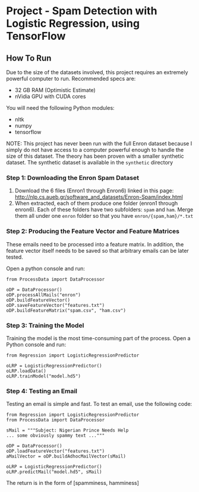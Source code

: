 # Project - Spam Detection with Logistic Regression, using TensorFlow

## How To Run

Due to the size of the datasets involved, this project requires an extremely
powerful computer to run. Recommended specs are:

* 32 GB RAM (Optimistic Estimate)
* nVidia GPU with CUDA cores

You will need the following Python modules:

* nltk
* numpy
* tensorflow

NOTE: This project has never been run with the full Enron dataset because
I simply do not have access to a computer powerful enough to handle the size
of this dataset. The theory has been proven with a smaller synthetic dataset.
The synthetic dataset is available in the `synthetic` directory

### Step 1: Downloading the Enron Spam Dataset

1. Download the 6 files (Enron1 through Enron6) linked in this page:
http://nlp.cs.aueb.gr/software_and_datasets/Enron-Spam/index.html
2. When extracted, each of them produce one folder (enron1 through enron6).
Each of these folders have two subfolders: `spam` and `ham`. Merge them all
under one `enron` folder so that you have `enron/{spam,ham}/*.txt`

### Step 2: Producing the Feature Vector and Feature Matrices

These emails need to be processed into a feature matrix. In addition, the
feature vector itself needs to be saved so that arbitrary emails can be
later tested.

Open a python console and run:

    from ProcessData import DataProcessor

    oDP = DataProcessor()
    oDP.processAllMails("enron")
    oDP.buildFeatureVector()
    oDP.saveFeatureVector("features.txt")
    oDP.buildFeatureMatrix("spam.csv", "ham.csv")

### Step 3: Training the Model

Training the model is the most time-consuming part of the process. Open a
Python console and run:

    from Regression import LogisticRegressionPredictor

    oLRP = LogisticRegressionPredictor()
    oLRP.loadData()
    oLRP.trainModel("model.hd5")

### Step 4: Testing an Email

Testing an email is simple and fast. To test an email, use the following code:

    from Regression import LogisticRegressionPredictor
    from ProcessData import DataProcessor

    sMail = """Subject: Nigerian Prince Needs Help
    ... some obviously spammy text ..."""

    oDP = DataProcessor()
    oDP.loadFeatureVector("features.txt")
    aMailVector = oDP.buildAdhocMailVector(sMail)

    oLRP = LogisticRegressionPredictor()
    oLRP.predictMail("model.hd5", sMail)

The return is in the form of [spamminess, hamminess]
